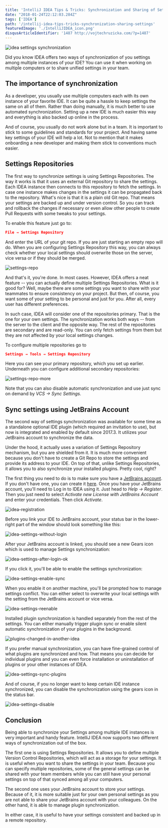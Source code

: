 ```yaml
---
title: 'IntelliJ IDEA Tips & Tricks: Synchronization and Sharing of Settings'
date: "2018-01-24T22:12:03.284Z"
tags: ['IDEA']
path: '/intellij-idea-tips-tricks-synchronization-sharing-settings'
featuredImage: './IntelliJIDEA_icon.png'
disqusArticleIdentifier: '1487 http://vojtechruzicka.com/?p=1487'
---
```

![idea settings synchronization](./IntelliJIDEA_icon.png)

Did you know IDEA offers two ways of synchronization of you settings among multiple instances of your IDE? You can use it when working on multiple computers or to share unified settings in your team.
<!--more-->

The importance of synchronization
---------------------------------

As a developer, you usually use multiple computers each with its own instance of your favorite IDE. It can be quite a hassle to keep settings the same on all of them. Rather than doing manually, it is much better to use automated synchronization. Setting up a new IDE is much easier this way and everything is also backed up online in the process.

And of course, you usually do not work alone but in a team. It is important to stick to some guidelines and standards for your project. And having same key settings of your IDE will help a lot. Not to mention that it makes onboarding a new developer and making them stick to conventions much easier.

Settings Repositories
---------------------

The first way to synchronize settings is using Settings Repositories. The way it works is that it uses an external Git repository to share the settings. Each IDEA instance then connects to this repository to fetch the settings. In case one instance makes changes in the settings it can be propagated back to the repository. What's nice is that it is a plain old Git repo. That means your settings are backed up and under version control. So you can track and rollback the changes if necessary or even allow other people to create Pull Requests with some tweaks to your settings.

To enable this feature just go to:

```json
File → Settings Repository
```

And enter the URL of your git repo. If you are just starting an empty repo will do. When you are configuring Settings Repository this way, you can always check whether your local settings should overwrite those on the server, vice versa or if they should be merged.

![settings-repo](./settings-repo.jpg)

And that's it, you're done. In most cases. However, IDEA offers a neat feature -- you can actually define multiple Settings Repositories. What is it good for? Well, maybe there are some settings you want to share with your teammates to ensure consistency on your project. But then, of course, you want some of your setting to be personal and just for you. After all, every user has different preferences.

In such case, IDEA will consider one of the repositories primary. That is the one for your own settings. The synchronization works both ways -- from the server to the client and the opposite way. The rest of the repositories are secondary and are read-only. You can only fetch settings from them but they are not affected by your local settings changes.

To configure multiple repositories go to

```json
Settings → Tools → Settings Repository
```

Here you can see your primary repository, which you set up earlier. Underneath you can configure additional secondary repositories:

![settings-repo-more](./settings-repo-more.jpg)

Note that you can also disable automatic synchronization and use just sync on demand by *VCS → Sync Settings.*

Sync settings using JetBrains Account
-------------------------------------

The second way of settings synchronization was available for some time as a standalone optional IDE plugin (which required an invitation to use), but now is integrated and enabled by default since 2017.3. It utilizes your JetBrains account to synchronize the data.

Under the hood, it actually uses a variation of Settings Repository mechanism, but you are shielded from it. It is much more convenient because you don't have to create a Git Repo to store the settings and provide its address to your IDE. On top of that, unlike Settings Repositories, it allows you to also synchronize your installed plugins. Pretty cool, right?

The first thing you need to do is to make sure you have a [JetBrains account](https://sales.jetbrains.com/hc/en-gb/articles/208459005-What-is-JetBrains-Account-). If you don't have one, you can create it [here](https://account.jetbrains.com/login). Once you have your JetBrains account, you'll need to Log in to IDEA using it. Just head to *Help → Register*. Then you just need to select *Activate new License with JetBrains Account* and enter your credentials. Then click *Activate*.

![idea-registration](./idea-registration.png)

Before you link your IDE to JetBrains account, your status bar in the lower-right part of the window should look something like this:

![idea-settings-without-login](./idea-settings-without-login.jpg)

After your JetBrains account is linked, you should see a new Gears icon which is used to manage Settings synchronization:

![idea-settings-after-login-ok](./idea-settings-after-login-ok.jpg)

If you click it, you'll be able to enable the settings synchronization:

![idea-settings-enable-sync](./idea-settings-enable-sync.jpg)

When you enable it on another machine, you'll be prompted how to manage settings conflict. You can either select to overwrite your local settings with the setting from the JetBrains account or vice versa.

![idea-settings-reenable](./idea-settings-reenable.jpg)

Installed plugin synchronization is handled separately from the rest of the settings. You can either manually trigger plugin sync or enable silent automatic synchronization of your plugins in the background.

![plugins-changed-in-another-idea](./plugins-changed-in-another-idea.jpg)

If you prefer manual synchronization, you can have fine-grained control of what plugins are synchronized and how. That means you can decide for individual plugins and you can even force installation or uninstallation of plugins or your other instances of IDEA.

![idea-settings-sync-plugins](./idea-settings-sync-plugins.jpg)

And of course, if you no longer want to keep certain IDE instance synchronized, you can disable the synchronization using the gears icon in the status bar.

![idea-settings-disable](./idea-settings-disable.jpg)

Conclusion
----------

Being able to synchronize your Settings among multiple IDE instances is very important and handy feature. IntelliJ IDEA now supports two different ways of synchronization out of the box.

The first one is using Settings Repositories. It allows you to define multiple Version Control Repositories, which will act as a storage for your settings. It is useful when you want to share the settings in your team. Because you can specify multiple repositories, some of the general settings can be shared with your team members while you can still have your personal settings on top of that synced among all your computers.

The second one uses your JetBrains account to store your settings. Because of it, it is more suitable just for your own personal settings as you are not able to share your JetBrains account with your colleagues. On the other hand, it is able to manage plugin synchronization.

In either case, it is useful to have your settings consistent and backed up in a remote repository.